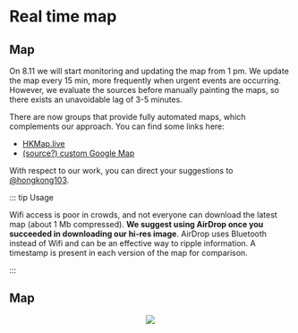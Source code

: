 # Real time map

## Map

On 8.11 we will start monitoring and updating the map from 1 pm.  We update the map every 15 min, more frequently when urgent events are occurring.  However, we evaluate the sources before manually painting the maps, so there exists an unavoidable lag of 3-5 minutes.

There are now groups that provide fully automated maps, which complements our approach.  You can find some links here:

* [HKMap.live](https://hkmap.live/)
* [(source?) custom Google Map](https://www.google.com/maps/d/viewer?mid=1oirckYcAXB-6S2W-oMDN6uKSd8s4sy5l)

With respect to our work, you can direct your suggestions to [@hongkong103](https://t.me/hongkong103).

<!-- ::: warning Sources

We have a small group of runners providing eyes on the ground, and integrate streams of information from various public Telegram groups and live broadcast.

::: -->

::: tip Usage

Wifi access is poor in crowds, and not everyone can download the latest map (about 1 Mb compressed).  **We suggest using AirDrop once you succeeded in downloading our hi-res image**.  AirDrop uses Bluetooth instead of Wifi and can be an effective way to ripple information.  A timestamp is present in each version of the map for comparison.

:::

## Map

<center>

![](https://live.staticflickr.com/65535/48504007217_365731e7f2_o_d.jpg)

<!-- ![](/YTM-16.5-full.png) -->

</center>
<!-- ![](https://live.staticflickr.com/65535/48384696931_6932aac88f_b.jpg) -->

<!-- ## Events -->

<!-- <Foldable> -->

<!-- 座標地點可參考[空白地圖](/721-blank.jpg)。  如要事先列印, 可用[這PDF檔案](/721-blank.pdf)。 -->
<!-- 
| Time  |  District  |      Coordinates      |                 Location                 | Event                                             |
|:-----:|:------:|:--------------:|:------------------------------------:|:-------------------------------------------------|
|       |        |                |                                      |                                                  |
|       |        |                |                                      |                                                  |
|       |        |                |                                      |                                                  |
|       |        |                |                                      |                                                  | -->
